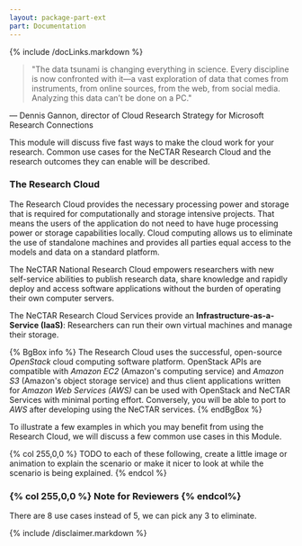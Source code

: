 ```yaml
---
layout: package-part-ext
part: Documentation
---
```


{% include /docLinks.markdown %}

> "The data tsunami is changing everything in science. Every discipline is now confronted with it—a vast exploration of data that comes from instruments, from online sources, from the web, from social media. Analyzing this data can’t be done on a PC."

— Dennis Gannon, director of Cloud Research Strategy for Microsoft Research Connections

This module will discuss five fast ways to make the cloud work for your research. Common use cases for the NeCTAR Research Cloud and the research outcomes they can enable will be described.

### The Research Cloud

The Research Cloud provides the necessary processing power and storage that is required for computationally and  storage intensive projects. That means the users of the application do not need to have huge processing power or storage capabilities locally. Cloud computing allows us to eliminate the use of standalone machines and provides all parties equal access to the models and data on a standard platform.

The NeCTAR National Research Cloud empowers researchers with new self-service abilities to publish research data, share knowledge and rapidly deploy and access software applications without the burden of operating their own computer servers.

The NeCTAR Research Cloud Services provide an **Infrastructure-as-a-Service (IaaS)**: Researchers can run their own virtual machines and manage their storage.

{% BgBox info %}
The Research Cloud uses the successful, open-source *OpenStack* cloud computing software platform. OpenStack APIs are compatible with *Amazon EC2* (Amazon's computing service) and *Amazon S3* (Amazon's object storage service) and thus client applications written for *Amazon Web Services (AWS)* can be used with OpenStack and NeCTAR Services with minimal porting effort. Conversely, you will be able to port to *AWS* after developing using the NeCTAR services.
{% endBgBox %}


To illustrate a few examples in which you may benefit from using the Research Cloud, we will discuss a few common use cases in this Module.

{% col 255,0,0 %}
TODO to each of these following, create a little image or animation to explain the scenario or make it nicer to look at while the scenario is being explained.
{% endcol %}

### {% col 255,0,0 %} Note for Reviewers {% endcol%}

There are 8 use cases instead of 5, we can pick any 3 to eliminate.




{% include /disclaimer.markdown %}
